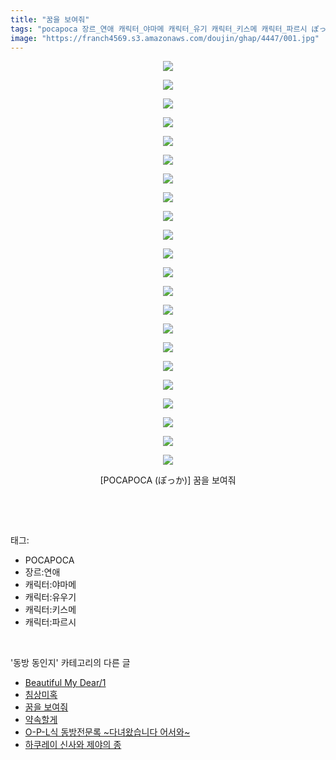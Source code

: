 ```yaml
---
title: "꿈을 보여줘"
tags: "pocapoca 장르_연애 캐릭터_야마메 캐릭터_유기 캐릭터_키스메 캐릭터_파르시 ぽっか 동방_동인지"
image: "https://franch4569.s3.amazonaws.com/doujin/ghap/4447/001.jpg"
---
```

<div class="article">
<p style="text-align: center; clear: none; float: none;"><img src="{{ site.imgserver2 }}/ghap/4447/001.jpg"/></p>
<p style="text-align: center; clear: none; float: none;"><img src="{{ site.imgserver2 }}/ghap/4447/002.jpg"/></p>
<p style="text-align: center; clear: none; float: none;"><img src="{{ site.imgserver2 }}/ghap/4447/003.jpg"/></p>
<p style="text-align: center; clear: none; float: none;"><img src="{{ site.imgserver2 }}/ghap/4447/004.jpg"/></p>
<p style="text-align: center; clear: none; float: none;"><img src="{{ site.imgserver2 }}/ghap/4447/005.jpg"/></p>
<p style="text-align: center; clear: none; float: none;"><img src="{{ site.imgserver2 }}/ghap/4447/006.jpg"/></p>
<p style="text-align: center; clear: none; float: none;"><img src="{{ site.imgserver2 }}/ghap/4447/007.jpg"/></p>
<p style="text-align: center; clear: none; float: none;"><img src="{{ site.imgserver2 }}/ghap/4447/008.jpg"/></p>
<p style="text-align: center; clear: none; float: none;"><img src="{{ site.imgserver2 }}/ghap/4447/009.jpg"/></p>
<p style="text-align: center; clear: none; float: none;"><img src="{{ site.imgserver2 }}/ghap/4447/010.jpg"/></p>
<p style="text-align: center; clear: none; float: none;"><img src="{{ site.imgserver2 }}/ghap/4447/011.jpg"/></p>
<p style="text-align: center; clear: none; float: none;"><img src="{{ site.imgserver2 }}/ghap/4447/012.jpg"/></p>
<p style="text-align: center; clear: none; float: none;"><img src="{{ site.imgserver2 }}/ghap/4447/013.jpg"/></p>
<p style="text-align: center; clear: none; float: none;"><img src="{{ site.imgserver2 }}/ghap/4447/014.jpg"/></p>
<p style="text-align: center; clear: none; float: none;"><img src="{{ site.imgserver2 }}/ghap/4447/015.jpg"/></p>
<p style="text-align: center; clear: none; float: none;"><img src="{{ site.imgserver2 }}/ghap/4447/016.jpg"/></p>
<p style="text-align: center; clear: none; float: none;"><img src="{{ site.imgserver2 }}/ghap/4447/017.jpg"/></p>
<p style="text-align: center; clear: none; float: none;"><img src="{{ site.imgserver2 }}/ghap/4447/018.jpg"/></p>
<p style="text-align: center; clear: none; float: none;"><img src="{{ site.imgserver2 }}/ghap/4447/019.jpg"/></p>
<p style="text-align: center; clear: none; float: none;"><img src="{{ site.imgserver2 }}/ghap/4447/020.jpg"/></p>
<p style="text-align: center; clear: none; float: none;"><img src="{{ site.imgserver2 }}/ghap/4447/021.jpg"/></p>
<p style="text-align: center; clear: none; float: none;"><img src="{{ site.imgserver2 }}/ghap/4447/022.jpg"/></p>
<p style="text-align: center; clear: none; float: none;">[POCAPOCA (ぽっか)] 꿈을 보여줘</p>
<p><br/></p>
</div><br/>
<div class="tagTrail">
<p>태그: </p>
<ul>
<li>POCAPOCA</li>
<li>장르:연애</li>
<li>캐릭터:야마메</li>
<li>캐릭터:유우기</li>
<li>캐릭터:키스메</li>
<li>캐릭터:파르시</li>
</ul>
</div><br/>
<div class="another">
<p>'동방 동인지' 카테고리의 다른 글</p>
<ul>
<li><a href="/ghap_4449">Beautiful My Dear/1</a></li>
<li><a href="/ghap_4448">침상미혹</a></li>
<li><a href="/ghap_4447">꿈을 보여줘</a></li>
<li><a href="/ghap_4446">약속할게</a></li>
<li><a href="/ghap_4445">O-P-L식 동방전문록 ~다녀왔습니다 어서와~</a></li>
<li><a href="/ghap_4444">하쿠레이 신사와 제야의 종</a></li>
</ul>
</div><br/>
<div class="cb_module cb_fluid">
<div class="cb_wrt cb_profile">
</div><!-- commentList close -->
</div><br/>
